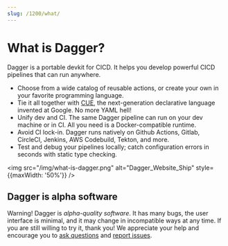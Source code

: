```yaml
---
slug: /1200/what/
---
```


# What is Dagger?

Dagger is a portable devkit for CICD. It helps you develop powerful CICD pipelines that can run anywhere.

* Choose from a wide catalog of reusable actions, or create your own in your favorite programming language.
* Tie it all together with [CUE](https://cuelang.org), the next-generation declarative language invented at Google. No more YAML hell!
* Unify dev and CI. The same Dagger pipeline can run on your dev machine or in CI. All you need is a Docker-compatible runtime.
* Avoid CI lock-in. Dagger runs natively on Github Actions, Gitlab, CircleCI, Jenkins, AWS Codebuild, Tekton, and more.
* Test and debug your pipelines locally; catch configuration errors in seconds with static type checking.

<img src="/img/what-is-dagger.png" alt="Dagger_Website_Ship" style={{maxWidth: '50%'}} />

## Dagger is alpha software

Warning! Dagger is _alpha-quality software_. It has many bugs, the user interface is minimal, and it may change in incompatible ways at any time. If you are still
willing to try it, thank you! We appreciate your help and encourage you to [ask
questions](https://github.com/dagger/dagger/discussions) and [report issues](https://github.com/dagger/dagger/issues).
